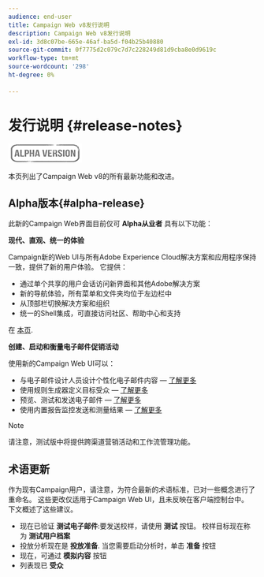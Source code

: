 ```yaml
---
audience: end-user
title: Campaign Web v8发行说明
description: Campaign Web v8发行说明
exl-id: 3d8c07be-665e-46af-ba5d-f04b25b40880
source-git-commit: 0f7775d2c079c7d7c228249d81d9cba8e0d9619c
workflow-type: tm+mt
source-wordcount: '298'
ht-degree: 0%

---
```


# 发行说明 {#release-notes}

![](../assets/do-not-localize/badge.png)

本页列出了Campaign Web v8的所有最新功能和改进。

## Alpha版本{#alpha-release}

此新的Campaign Web界面目前仅可 **Alpha从业者** 具有以下功能：

**现代、直观、统一的体验**

Campaign新的Web UI与所有Adobe Experience Cloud解决方案和应用程序保持一致，提供了新的用户体验。 它提供：

* 通过单个共享的用户会话访问新界面和其他Adobe解决方案
* 新的导航体验，所有菜单和文件夹均位于左边栏中
* 从顶部栏切换解决方案和组织
* 统一的Shell集成，可直接访问社区、帮助中心和支持
<!--
No search and pulse notifications in Alpha
-->

在 [本页](../get-started/user-interface.md).

**创建、启动和衡量电子邮件促销活动**

使用新的Campaign Web UI可以：

* 与电子邮件设计人员设计个性化电子邮件内容 —  [了解更多](../content/edit-content.md)
* 使用规则生成器定义目标受众 —  [了解更多](../audience/about-audiences.md)
* 预览、测试和发送电子邮件 —  [了解更多](../monitor/prepare-send.md)
* 使用内置报告监控发送和测量结果 —  [了解更多](../reporting/reports.md)

<!--
add info somewhere to remind users that
* they still have access to their console (+ link to v8 console doc)
* they keep their existing data (example: will be able to use their existing delivery templates to create deliveries)
-->

>[!NOTE]
>
>请注意，测试版中将提供跨渠道营销活动和工作流管理功能。

## 术语更新

作为现有Campaign用户，请注意，为符合最新的术语标准，已对一些概念进行了重命名。 这些更改仅适用于Campaign Web UI，且未反映在客户端控制台中。 下文概述了这些建议。

* 现在已验证 **测试电子邮件**:要发送校样，请使用 **测试** 按钮。 校样目标现在称为 **测试用户档案**
* 投放分析现在是 **投放准备**. 当您需要启动分析时，单击 **准备** 按钮
* 现在，可通过 **模拟内容** 按钮
* 列表现已 **受众**
